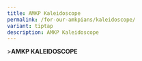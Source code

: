 ```yaml
---
title: AMKP Kaleidoscope
permalink: /for-our-amkpians/kaleidoscope/
variant: tiptap
description: AMKP Kaleidoscope
---
```

<p>&gt;<strong>AMKP KALEIDOSCOPE</strong>
</p>
<p></p>